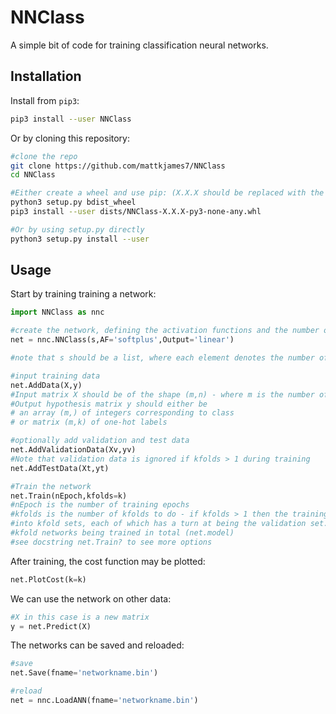 # NNClass
A simple bit of code for training classification neural networks.

## Installation

Install from `pip3`:

```bash
pip3 install --user NNClass
```

Or by cloning this repository:

```bash
#clone the repo
git clone https://github.com/mattkjames7/NNClass
cd NNClass

#Either create a wheel and use pip: (X.X.X should be replaced with the current version)
python3 setup.py bdist_wheel
pip3 install --user dists/NNClass-X.X.X-py3-none-any.whl

#Or by using setup.py directly
python3 setup.py install --user
```



## Usage

Start by training training a network:

```python
import NNClass as nnc

#create the network, defining the activation functions and the number of nodes in each layer
net = nnc.NNClass(s,AF='softplus',Output='linear')

#note that s should be a list, where each element denotes the number of nodes in each layer

#input training data
net.AddData(X,y)
#Input matrix X should be of the shape (m,n) - where m is the number of samples and n is the number of input features
#Output hypothesis matrix y should either be
# an array (m,) of integers corresponding to class
# or matrix (m,k) of one-hot labels

#optionally add validation and test data
net.AddValidationData(Xv,yv)
#Note that validation data is ignored if kfolds > 1 during training
net.AddTestData(Xt,yt)

#Train the network 
net.Train(nEpoch,kfolds=k)
#nEpoch is the number of training epochs
#kfolds is the number of kfolds to do - if kfolds > 1 then the training data are split 
#into kfold sets, each of which has a turn at being the validation set. This results in
#kfold networks being trained in total (net.model)
#see docstring net.Train? to see more options

```

After training, the cost function may be plotted:

```python
net.PlotCost(k=k)
```

We can use the network on other data:

```python
#X in this case is a new matrix
y = net.Predict(X)
```

The networks can be saved and reloaded:

```python
#save
net.Save(fname='networkname.bin')

#reload
net = nnc.LoadANN(fname='networkname.bin')
```

